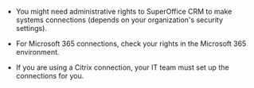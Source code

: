 <!-- markdownlint-disable-file MD041 -->
* You might need administrative rights to SuperOffice CRM to make systems connections (depends on your organization's security settings).

* For Microsoft 365 connections, check your rights in the Microsoft 365 environment.

* If you are using a Citrix connection, your IT team must set up the connections for you.

